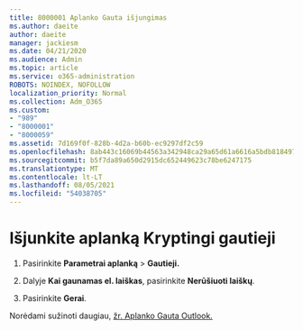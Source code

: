 ```yaml
---
title: 8000001 Aplanko Gauta išjungimas
ms.author: daeite
author: daeite
manager: jackiesm
ms.date: 04/21/2020
ms.audience: Admin
ms.topic: article
ms.service: o365-administration
ROBOTS: NOINDEX, NOFOLLOW
localization_priority: Normal
ms.collection: Adm_O365
ms.custom:
- "989"
- "8000001"
- "8000059"
ms.assetid: 7d169f0f-828b-4d2a-b60b-ec9297df2c59
ms.openlocfilehash: 8ab443c16069b44563a342948ca29a65d61a6616a5bdb8184978e70191eebcbc
ms.sourcegitcommit: b5f7da89a650d2915dc652449623c78be6247175
ms.translationtype: MT
ms.contentlocale: lt-LT
ms.lasthandoff: 08/05/2021
ms.locfileid: "54038705"
---
```

# <a name="turn-off-focused-inbox"></a>Išjunkite aplanką Kryptingi gautieji

1. Pasirinkite **Parametrai aplanką** \> **Gautieji.**  

2. Dalyje **Kai gaunamas el. laiškas**, pasirinkite **Nerūšiuoti laiškų**.

3. Pasirinkite **Gerai**.

Norėdami sužinoti daugiau, [žr. Aplanko Gauta Outlook.](https://support.office.com/article/f445ad7f-02f4-4294-a82e-71d8964e3978?wt.mc_id=Office_Outlook_com_Alchemy)
